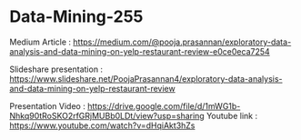 # Data-Mining-255

Medium Article : https://medium.com/@pooja.prasannan/exploratory-data-analysis-and-data-mining-on-yelp-restaurant-review-e0ce0eca7254

Slideshare presentation : https://www.slideshare.net/PoojaPrasannan4/exploratory-data-analysis-and-data-mining-on-yelp-restaurant-review

Presentation Video : https://drive.google.com/file/d/1mWG1b-Nhkq90tRoSKO2rfGRjMUBb0LDt/view?usp=sharing
Youtube link : https://www.youtube.com/watch?v=dHqiAkt3hZs
